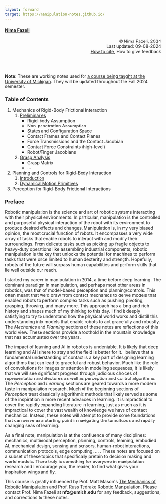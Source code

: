 ```yaml
---
layout: forward
target: https://manipulation-notes.github.io/
---
```

#### [Nima Fazeli](https://www.mmintlab.com/people/nima-fazeli/)

<div style="text-align: right"> &copy; Nima Fazeli, 2024 </div>
<div style="text-align: right"> Last updated: 09-08-2024 </div>
<div style="text-align: right"> <a href="cite.md">How to cite</a>, How to give feedback </div>

<br/><br/>

**Note**: These are working notes used for [a course being taught at the University of Michigan](https://intro2manipulation.robotics.umich.edu/). They will be updated throughout the Fall 2024 semester. 

### Table of Contents

1. Mechanics of Rigid-Body Frictional Interaction
    1. [Preliminaries](mechanics/preliminaries.md)
        - Rigid-body Assumption
        - Non-penetration Assumption
        - States and Configuration Space
        - Contact Frames and Contact Planes
        - Force Transmissions and the Contact Jacobian
        - Contact Force Constraints (high-level)
        - Robot/Finger Jacobians
    2. [Grasp Analysis](mechanics/grasp-analysis.md)
        - Grasp Matrix
        - ...
2. Planning and Controls for Rigid-Body Interaction
    1. [Introduction](planning-control/preliminaries.md)
    2. [Dynamical Motion Primitives](planning-control/dmps.md)
3. Perception for Rigid-Body Frictional Interactions


### Preface

Robotic manipulation is the science and art of robotic systems interacting with their physical environments. In particular, manipulation is the controlled and purposeful physical interaction of the robot with its environment to produce desired effects and changes. Manipulation is, in my very biased opinion, the most crucial function of robots. It encompasses a very wide array of tasks that enable robots to interact with and modify their surroundings. From delicate tasks such as picking up fragile objects to heavy-duty operations like assembling industrial components, robotic manipulation is the key that unlocks the potential for machines to perform tasks that were once limited to human dexterity and strength. Hopefully, robots of the future will surpass human capabilities and perform skills that lie well outside our reach.

I started my career in manipulation in 2014, a time before deep learning. The dominant paradigm in manipulation, and perhaps most other areas in robotics, was that of model-based perception and planning/controls. This often meant that we'd draw from contact mechanics to derive models that enabled robots to perform complex tasks such as pushing, pivoting, grasping, throwing, and many more. This approach has a long and rich history and shapes much of my thinking to this day. I find it deeply satisfying to try to understand how the physical world works and distill this understanding into models that enable robots to act gracefully and robustly. The *Mechanics* and *Planning* sections of these notes are reflections of this world view. These sections provide a foothold in the mountain knowledge that has accumulated over the years.

The impact of learning and AI in robotics is undeniable. It is likely that deep learning and AI is here to stay and the field is better for it. I believe that a fundamental understanding of contact is a key part of designing learning algorithms that can lead to graceful and robust behavior. Much like the role of convolutions for images or attention in modeling sequences, it is likely that we will see significant progress through judicious choices of representation architectures as well as perception and control algorithms. The *Perception* and *Learning* sections are geared towards a more modern taste in manipulation research. Much of the beginning sections of *Perception* treat classically algorithmic methods that likely served as some of the inspiration in more recent advances in learning. It is impractical to cover the rapidly expanding literature in learning, just as much as it is impractical to cover the vast wealth of knowledge we have of contact mechanics. Instead, these notes will attempt to provide some foundations that can serve as a starting point in navigating the tumultuous and rapdily changing seas of learning.

As a final note, manipulation is at the confluence of many disciplines: mechanics, multimodal perception, planning, controls, learning, embodied AI, mechanical design, sensing and sensors, human-robot interactions, communication protocols, edge computing,  ... . These notes are focused on a subset of these topics that specifically pretain to decision making and world models. There truly is something for everyone in manipulation research and I encourage you, the reader, to find what gives your inspiration wings and fly.

This course is greatly influenced by Prof. Matt Mason's [The Mechanics of Robotic Manipulation](https://direct.mit.edu/books/monograph/3869/Mechanics-of-Robotic-Manipulation) and Prof. Russ Tedrake [Robotic Manipulation](https://manipulation.csail.mit.edu/index.html). Please contact Prof. Nima Fazeli at __nfz@umich.edu__ for any feedback, suggestions, and corrections to these notes.
